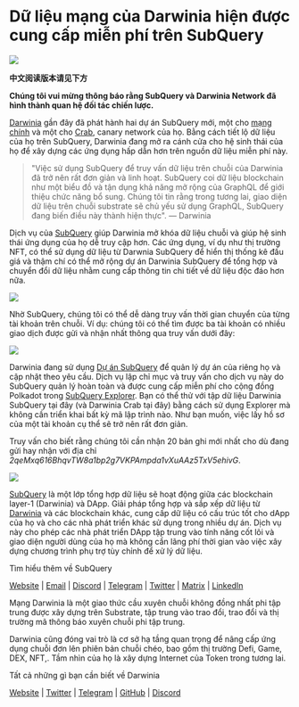 # Dữ liệu mạng của Darwinia hiện được cung cấp miễn phí trên SubQuery

![](https://miro.medium.com/max/1400/0*7_sagAfI_wTKePuH)

**中文阅读版本请见下方**

**Chúng tôi vui mừng thông báo rằng SubQuery và Darwinia Network đã hình thành quan hệ đối tác chiến lược.**

[Darwinia](https://darwinia.network/) gần đây đã phát hành hai dự án SubQuery mới, một cho [mạng chính](https://explorer.subquery.network/subquery/darwinia-network/darwinia) và một cho [Crab](https://explorer.subquery.network/subquery/darwinia-network/crab), canary network của họ. Bằng cách tiết lộ dữ liệu của họ trên SubQuery, Darwinia đang mở ra cánh cửa cho hệ sinh thái của họ để xây dựng các ứng dụng hấp dẫn hơn trên nguồn dữ liệu miễn phí này.

> "Việc sử dụng SubQuery để truy vấn dữ liệu trên chuỗi của Darwinia đã trở nên rất đơn giản và linh hoạt. SubQuery coi dữ liệu blockchain như một biểu đồ và tận dụng khả năng mở rộng của GraphQL để giới thiệu chức năng bổ sung. Chúng tôi tin rằng trong tương lai, giao diện dữ liệu trên chuỗi substrate sẽ chủ yếu sử dụng GraphQL, SubQuery đang biến điều này thành hiện thực". — Darwinia

Dịch vụ của [SubQuery](https://subquery.network/) giúp Darwinia mở khóa dữ liệu chuỗi và giúp hệ sinh thái ứng dụng của họ dễ truy cập hơn. Các ứng dụng, ví dụ như thị trường NFT, có thể sử dụng dữ liệu từ Darwnia SubQuery để hiển thị thống kê đấu giá và thậm chí có thể mở rộng dự án Darwinia SubQuery để tổng hợp và chuyển đổi dữ liệu nhằm cung cấp thông tin chi tiết về dữ liệu độc đáo hơn nữa.

![](https://miro.medium.com/max/1400/0*n2sGrQWOkIFXxMnq)

Nhờ SubQuery, chúng tôi có thể dễ dàng truy vấn thời gian chuyển của từng tài khoản trên chuỗi. Ví dụ: chúng tôi có thể tìm được ba tài khoản có nhiều giao dịch được gửi và nhận nhất thông qua truy vấn dưới đây:

![](https://miro.medium.com/max/1400/0*gfS6ksjUL9fR9XA7)

Darwinia đang sử dụng [Dự án SubQuery](https://project.subquery.network/) để quản lý dự án của riêng họ và cập nhật theo yêu cầu. Dịch vụ lập chỉ mục và truy vấn cho dịch vụ này do SubQuery quản lý hoàn toàn và được cung cấp miễn phí cho cộng đồng Polkadot trong [SubQuery Explorer](https://explorer.subquery.network/). Bạn có thể thử với tập dữ liệu Darwinia SubQuery tại đây (và Darwinia Crab tại đây) bằng cách sử dụng Explorer mà không cần triển khai bất kỳ mã lập trình nào. Như bạn muốn, việc lấy hồ sơ của một tài khoản cụ thể sẽ trở nên rất đơn giản.

Truy vấn cho biết rằng chúng tôi cần nhận 20 bản ghi mới nhất cho dù đang gửi hay nhận với địa chỉ _2qeMxq616BhqvTW8a1bp2g7VKPAmpda1vXuAAz5TxV5ehivG_.

![](https://miro.medium.com/max/1400/0*z-9giNk4RnhxliYy)

[SubQuery](https://subquery.network/) là một lớp tổng hợp dữ liệu sẽ hoạt động giữa các blockchain layer-1 (Darwinia) và DApp. Giải pháp tổng hợp và sắp xếp dữ liệu từ [Darwinia](https://darwinia.network/) và các blockchain khác, cung cấp dữ liệu có cấu trúc tốt cho dApp của họ và cho các nhà phát triển khác sử dụng trong nhiều dự án. Dịch vụ này cho phép các nhà phát triển DApp tập trung vào tính năng cốt lõi và giao diện người dùng của họ mà không cần lãng phí thời gian vào việc xây dựng chương trình phụ trợ tùy chỉnh để xử lý dữ liệu.

Tìm hiểu thêm về SubQuery

[Website](https://subquery.network/) | [Email](mailto:hello@subquery.network) | [Discord](https://discord.com/invite/78zg8aBSMG) | [Telegram](https://t.me/subquerynetwork) | [Twitter](https://twitter.com/subquerynetwork) | [Matrix](https://matrix.to/#/#subquery:matrix.org) | [LinkedIn](https://www.linkedin.com/company/subquery)

Mạng Darwinia là một giao thức cầu xuyên chuỗi không đồng nhất phi tập trung được xây dựng trên Substrate, tập trung vào trao đổi, trao đổi và thị trường mã thông báo xuyên chuỗi phi tập trung.

Darwinia cũng đóng vai trò là cơ sở hạ tầng quan trọng để nâng cấp ứng dụng chuỗi đơn lên phiên bản chuỗi chéo, bao gồm thị trường Defi, Game, DEX, NFT,. Tầm nhìn của họ là xây dựng Internet của Token trong tương lai.

Tất cả những gì bạn cần biết về Darwinia

[Website](https://darwinia.network/) | [Twitter](https://twitter.com/DarwiniaNetwork) | [Telegram](https://t.me/DarwiniaNetwork) | [GitHub](https://github.com/darwinia-network) | [Discord](https://discord.gg/KMZVeyM)